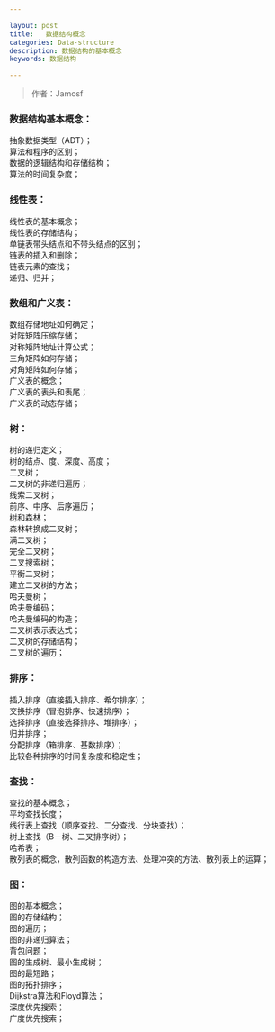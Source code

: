 ```yaml
---

layout: post
title:   数据结构概念
categories: Data-structure
description: 数据结构的基本概念
keywords: 数据结构

---
```

> 作者：Jamosf

### 数据结构基本概念：
抽象数据类型（ADT）；  
算法和程序的区别；  
数据的逻辑结构和存储结构；  
算法的时间复杂度；  

### 线性表：
线性表的基本概念；  
线性表的存储结构；  
单链表带头结点和不带头结点的区别；  
链表的插入和删除；  
链表元素的查找；  
递归、归并；   

### 数组和广义表：
数组存储地址如何确定；  
对阵矩阵压缩存储；  
对称矩阵地址计算公式；  
三角矩阵如何存储；  
对角矩阵如何存储；  
广义表的概念；  
广义表的表头和表尾；  
广义表的动态存储；  

### 树：
树的递归定义；  
树的结点、度、深度、高度；  
二叉树；  
二叉树的非递归遍历；  
线索二叉树；  
前序、中序、后序遍历；  
树和森林；  
森林转换成二叉树；  
满二叉树；  
完全二叉树；  
二叉搜索树；  
平衡二叉树；  
建立二叉树的方法；  
哈夫曼树；  
哈夫曼编码；  
哈夫曼编码的构造；  
二叉树表示表达式；  
二叉树的存储结构；  
二叉树的遍历；  

### 排序：
插入排序（直接插入排序、希尔排序）；  
交换排序（冒泡排序、快速排序）；  
选择排序（直接选择排序、堆排序）；  
归并排序；  
分配排序（箱排序、基数排序）；  
比较各种排序的时间复杂度和稳定性；  

### 查找：
查找的基本概念；  
平均查找长度；  
线行表上查找（顺序查找、二分查找、分块查找）；  
树上查找（B－树、二叉排序树）；  
哈希表；  
散列表的概念，散列函数的构造方法、处理冲突的方法、散列表上的运算；  

### 图：
图的基本概念；  
图的存储结构；  
图的遍历；  
图的非递归算法；  
背包问题；  
图的生成树、最小生成树；  
图的最短路；  
图的拓扑排序；  
Dijkstra算法和Floyd算法；  
深度优先搜索；  
广度优先搜索；  





